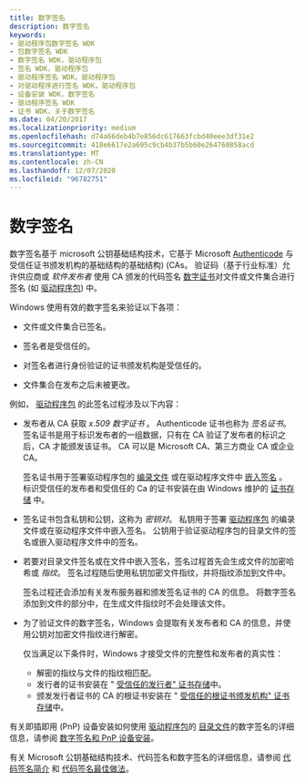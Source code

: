 ```yaml
---
title: 数字签名
description: 数字签名
keywords:
- 驱动程序包数字签名 WDK
- 包数字签名 WDK
- 数字签名 WDK，驱动程序包
- 签名 WDK，驱动程序包
- 驱动程序签名 WDK，驱动程序包
- 对驱动程序进行签名 WDK，驱动程序包
- 设备安装 WDK，数字签名
- 驱动程序签名 WDK
- 证书 WDK，关于数字签名
ms.date: 04/20/2017
ms.localizationpriority: medium
ms.openlocfilehash: d74a66deb4b7e856dc617663fcbd40eee3df31e2
ms.sourcegitcommit: 418e6617e2a695c9cb4b37b5b60e264760858acd
ms.translationtype: MT
ms.contentlocale: zh-CN
ms.lasthandoff: 12/07/2020
ms.locfileid: "96782751"
---
```

# <a name="digital-signatures"></a>数字签名


数字签名基于 microsoft 公钥基础结构技术，它基于 Microsoft [Authenticode](authenticode.md) 与受信任证书颁发机构的基础结构的基础结构)  (CAs。 验证码（基于行业标准）允许供应商或 *软件发布者* 使用 CA 颁发的代码签名 [数字证书](digital-certificates.md)对文件或文件集合进行签名 (如 [驱动程序包](driver-packages.md)) 中。

Windows 使用有效的数字签名来验证以下各项：

-   文件或文件集合已签名。

-   签名者是受信任的。

-   对签名者进行身份验证的证书颁发机构是受信任的。

-   文件集合在发布之后未被更改。

例如， [驱动程序包](driver-packages.md) 的此签名过程涉及以下内容：

-   发布者从 CA 获取 *x.509 数字证书* 。 Authenticode 证书也称为 *签名证书*。 签名证书是用于标识发布者的一组数据，只有在 CA 验证了发布者的标识之后，CA 才能颁发该证书。 CA 可以是 Microsoft CA、第三方商业 CA 或企业 CA。

    签名证书用于签署驱动程序包的 [编录文件](catalog-files.md) 或在驱动程序文件中 [嵌入签名](embedded-signatures-in-a-driver-file.md) 。 标识受信任的发布者和受信任的 Ca 的证书安装在由 Windows 维护的 [证书存储](certificate-stores.md) 中。

-   签名证书包含私钥和公钥，这称为 *密钥对*。 私钥用于签署 [驱动程序包](driver-packages.md) 的编录文件或在驱动程序文件中嵌入签名。 公钥用于验证驱动程序包的目录文件的签名或嵌入驱动程序文件中的签名。

-   若要对目录文件签名或在文件中嵌入签名，签名过程首先会生成文件的加密哈希或 *指纹*。 签名过程随后使用私钥加密文件指纹，并将指纹添加到文件中。

    签名过程还会添加有关发布服务器和颁发签名证书的 CA 的信息。 将数字签名添加到文件的部分中，在生成文件指纹时不会处理该文件。

-   为了验证文件的数字签名，Windows 会提取有关发布者和 CA 的信息，并使用公钥对加密文件指纹进行解密。

    仅当满足以下条件时，Windows 才接受文件的完整性和发布者的真实性：

    -   解密的指纹与文件的指纹相匹配。
    -   发行者的证书安装在 " [受信任的发行者" 证书存储](trusted-publishers-certificate-store.md)中。
    -   颁发发行者证书的 CA 的根证书安装在 " [受信任的根证书颁发机构" 证书存储](trusted-root-certification-authorities-certificate-store.md)中。

有关即插即用 (PnP) 设备安装如何使用 [驱动程序包](driver-packages.md)的 [目录文件](catalog-files.md)的数字签名的详细信息，请参阅 [数字签名和 PnP 设备安装](digital-signatures-and-pnp-device-installation--windows-vista-and-late.md)。

有关 Microsoft 公钥基础结构技术、代码签名和数字签名的详细信息，请参阅 [代码签名简介](/previous-versions/windows/internet-explorer/ie-developer/platform-apis/ms537361(v=vs.85)) 和 [代码签名最佳做法](/windows-hardware/test/hlk/)。

 

